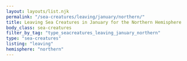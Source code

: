 ```yaml
---
layout: layouts/list.njk
permalink: "/sea-creatures/leaving/january/northern/"
title: Leaving Sea Creatures in January for the Northern Hemisphere
body_class: sea-creatures
filter_by_tag: "type_seacreatures_leaving_january_northern"
type: "sea-creatures"
listing: "leaving"
hemisphere: "northern"
---
```

